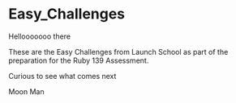 # Easy_Challenges

Hellooooooo there

These are the Easy Challenges from Launch School as part of the preparation for
the Ruby 139 Assessment.

Curious to see what comes next

Moon Man
